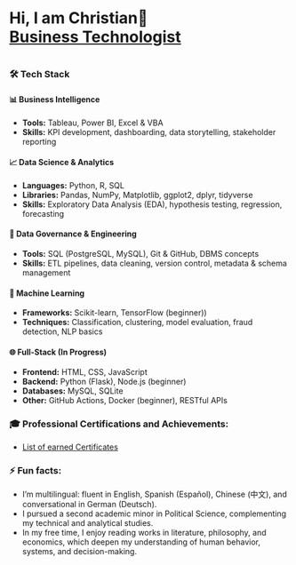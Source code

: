 <h1>Hi, I am Christian👋<br/><a href="https://www.linkedin.com/in/christianlg/"> Business Technologist </a> <h1>

<h3>🛠️ Tech Stack</h3>

<h4>📊 Business Intelligence</h4>
<ul>
  <li><strong>Tools:</strong> Tableau, Power BI, Excel & VBA</li>
  <li><strong>Skills:</strong> KPI development, dashboarding, data storytelling, stakeholder reporting</li>
</ul>

<h4>📈 Data Science & Analytics</h4>
<ul>
  <li><strong>Languages:</strong> Python, R, SQL</li>
  <li><strong>Libraries:</strong> Pandas, NumPy, Matplotlib, ggplot2, dplyr, tidyverse</li>
  <li><strong>Skills:</strong> Exploratory Data Analysis (EDA), hypothesis testing, regression, forecasting</li>
</ul>

<h4>🔐 Data Governance & Engineering</h4>
<ul>
  <li><strong>Tools:</strong> SQL (PostgreSQL, MySQL), Git & GitHub, DBMS concepts</li>
  <li><strong>Skills:</strong> ETL pipelines, data cleaning, version control, metadata & schema management</li>
</ul>

<h4>🤖 Machine Learning</h4>
<ul>
  <li><strong>Frameworks:</strong> Scikit-learn, TensorFlow (beginner))</li>
  <li><strong>Techniques:</strong> Classification, clustering, model evaluation, fraud detection, NLP basics</li>
</ul>

<h4>🌐 Full-Stack (In Progress)</h4>
<ul>
  <li><strong>Frontend:</strong> HTML, CSS, JavaScript</li>
  <li><strong>Backend:</strong> Python (Flask), Node.js (beginner)</li>
  <li><strong>Databases:</strong> MySQL, SQLite</li>
  <li><strong>Other:</strong> GitHub Actions, Docker (beginner), RESTful APIs</li>
</ul>


<h3>🎓 Professional Certifications and Achievements:</h3>
<ul>

   <li><a href="https://www.linkedin.com/in/christianlg/details/certifications" target="_blank" rel="noopener noreferrer"> List of earned Certificates </a></li>

</ul>


<h3>⚡ Fun facts:</h3>
<ul>
  <li>I’m multilingual: fluent in English, Spanish (Español), Chinese (中文), and conversational in German (Deutsch).</li>
  <li>I pursued a second academic minor in Political Science, complementing my technical and analytical studies.</li>
  <li>In my free time, I enjoy reading works in literature, philosophy, and economics, which deepen my understanding of human behavior, systems, and decision-making.</li>
</ul>

<!--
**ChristianLG2/ChristianLG2** is a ✨ _special_ ✨ repository because its `README.md` (this file) appears on your GitHub profile.

Here are some ideas to get you started:

- 🔭 I’m currently working on ...
- 🌱 I’m currently learning ...
- 👯 I’m looking to collaborate on ...
- 🤔 I’m looking for help with ...
- 💬 Ask me about ...
- 📫 How to reach me: ...
- 😄 Pronouns: ...
- ⚡ Fun fact: ...
-->
